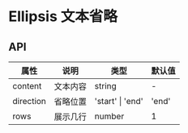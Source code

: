 # Ellipsis 文本省略

<code src="./demos/index.tsx"></code>

## API

| 属性      | 说明     | 类型             | 默认值 |
| --------- | -------- | ---------------- | ------ |
| content   | 文本内容 | string           | -      |
| direction | 省略位置 | 'start' \| 'end' | 'end'  |
| rows      | 展示几行 | number           | 1      |
